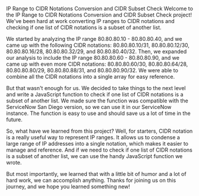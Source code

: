 IP Range to CIDR Notations Conversion and CIDR Subset Check
Welcome to the IP Range to CIDR Notations Conversion and CIDR Subset Check project! We've been hard at work converting IP ranges to CIDR notations and checking if one list of CIDR notations is a subset of another list.

We started by analyzing the IP range 80.80.80.10 - 80.80.80.40, and we came up with the following CIDR notations: 80.80.80.10/31, 80.80.80.12/30, 80.80.80.16/28, 80.80.80.32/29, and 80.80.80.40/32. Then, we expanded our analysis to include the IP range 80.80.80.60 - 80.80.80.90, and we came up with even more CIDR notations: 80.80.80.60/30, 80.80.80.64/28, 80.80.80.80/29, 80.80.80.88/31, and 80.80.80.90/32. We were able to combine all the CIDR notations into a single array for easy reference.

But that wasn't enough for us. We decided to take things to the next level and write a JavaScript function to check if one list of CIDR notations is a subset of another list. We made sure the function was compatible with the ServiceNow San Diego version, so we can use it in our ServiceNow instance. The function is easy to use and should save us a lot of time in the future.

So, what have we learned from this project? Well, for starters, CIDR notation is a really useful way to represent IP ranges. It allows us to condense a large range of IP addresses into a single notation, which makes it easier to manage and reference. And if we need to check if one list of CIDR notations is a subset of another list, we can use the handy JavaScript function we wrote.

But most importantly, we learned that with a little bit of humor and a lot of hard work, we can accomplish anything. Thanks for joining us on this journey, and we hope you learned something new!
